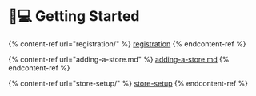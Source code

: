 # 👨💻 Getting Started

{% content-ref url="registration/" %}
[registration](registration/)
{% endcontent-ref %}

{% content-ref url="adding-a-store.md" %}
[adding-a-store.md](adding-a-store.md)
{% endcontent-ref %}

{% content-ref url="store-setup/" %}
[store-setup](store-setup/)
{% endcontent-ref %}
